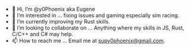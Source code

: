 - 👋 Hi, I’m @y0Phoenix aka Eugene
- 👀 I’m interested in ... fixing issues and gaming especially sim racing.
- 🌱 I’m currently improving my Rust skills.
- 💞️ I’m looking to collaborate on ... Anything where my skills in JS, Rust, C/C++ and C# may help.
- 📫 How to reach me ... Email me at supy0phoenix@gmail.com. 

<!---
y0Phoenix/y0Phoenix is a ✨ special ✨ repository because its `README.md` (this file) appears on your GitHub profile.
You can click the Preview link to take a look at your changes.
--->
